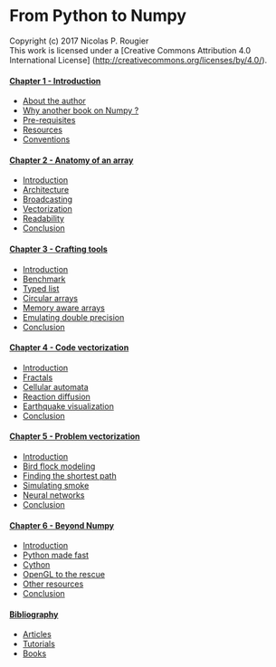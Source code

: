 # From Python to Numpy
Copyright (c) 2017 Nicolas P. Rougier  
This work is licensed under a
[Creative Commons Attribution 4.0 International License]
(http://creativecommons.org/licenses/by/4.0/).



#### [Chapter 1 - Introduction](01-introduction.md)

  * [About the author](01-introduction.md#about)
  * [Why another book on Numpy ?](01-introduction.md#why)
  * [Pre-requisites](01-introduction.md#pre-requisites)
  * [Resources](01-introduction.md#resources)
  * [Conventions](01-introduction.md#conventions)

#### [Chapter 2 - Anatomy of an array](02-anatomy.md)

  * [Introduction](02-anatomy.md#introduction)
  * [Architecture](02-anatomy.md#architecture)
  * [Broadcasting](02-anatomy.md#broadcasting)
  * [Vectorization](02-anatomy.md#vectorization)
  * [Readability](02-anatomy.md#readability)
  * [Conclusion](02-anatomy.md#conclusion)

#### [Chapter 3 - Crafting tools](03-tools.md)

  * [Introduction](03-tools.md#introduction)
  * [Benchmark](03-tools.md#benchmark)
  * [Typed list](03-tools.md#typed-list)
  * [Circular arrays](03-tools.md#circular)
  * [Memory aware arrays](03-tools.md#memory-aware)
  * [Emulating double precision](03-tools.md#double-precision)
  * [Conclusion](03-tools.md#conclusion)

#### [Chapter 4 - Code vectorization](04-code-vectorization.md)

  * [Introduction](04-code-vectorization.md#introduction)
  * [Fractals](04-code-vectorization.md#fractals)
  * [Cellular automata](04-code-vectorization.md#automata)
  * [Reaction diffusion](04-code-vectorization.md#reaction-diffusion)
  * [Earthquake visualization](04-code-vectorization.md#earthquake)
  * [Conclusion](04-code-vectorization.md#conclusion)

#### [Chapter 5 - Problem vectorization](05-problem-vectorization.md)

  * [Introduction](05-problem-vectorization.md#introduction)
  * [Bird flock modeling](05-problem-vectorization.md#bird)
  * [Finding the shortest path](05-problem-vectorization.md#shortest)
  * [Simulating smoke](05-problem-vectorization.md#smoke)
  * [Neural networks](05-problem-vectorization.md#network)
  * [Conclusion](05-problem-vectorization.md#conclusion)

#### [Chapter 6 - Beyond Numpy](06-beyond-numpy.md)

  * [Introduction](06-beyond-numpy.md#introduction)
  * [Python made fast](06-beyond-numpy.md#python)
  * [Cython](06-beyond-numpy.md#cython)
  * [OpenGL to the rescue](06-beyond-numpy.md#opengl)
  * [Other resources](06-beyond-numpy.md#other)
  * [Conclusion](06-beyond-numpy.md#conclusion)

#### [Bibliography](bibliography.md)

  * [Articles](bibliography.md#articles)
  * [Tutorials](bibliography.md#tutorials)
  * [Books](bibliography.md#books)
